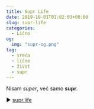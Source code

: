 ```yaml
---
title: Supr Life
date: 2019-10-01T01:02:03+00:00
slug: supr-life
categories:
  - Lično
og:
  img: "supr-og.png"
tag:
  - sreća
  - lično
  - život
  - supr
---
```

Nisam _super_, već samo **supr**.
<!--more-->

▶ [supr.life](https://supr.life)
